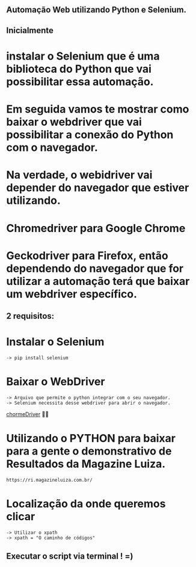 
## Automação Web utilizando Python e Selenium.

## Inicialmente

# instalar o Selenium que é uma biblioteca do Python que vai possibilitar essa automação.

# Em seguida vamos te mostrar como baixar o webdriver que vai possibilitar a conexão do Python com o navegador.

# Na verdade, o webidriver vai depender do navegador que estiver utilizando.

# Chromedriver para Google Chrome 
# Geckodriver para Firefox, então dependendo do navegador que for utilizar a automação terá que baixar um webdriver específico.


## 2 requisitos:


# Instalar o Selenium
    -> pip install selenium

# Baixar o WebDriver
    -> Arquivo que permite o python integrar com o seu navegador.
    -> Selenium necessita desse webdriver para abrir o navegador.
    
[chormeDriver](https://chromedriver.chromium.org/downloads) ✍🏼

# Utilizando o PYTHON  para baixar para a gente o demonstrativo de Resultados da Magazine Luiza.
    https://ri.magazineluiza.com.br/

# Localização da onde queremos clicar
    -> Utilizar o xpath
    -> xpath = "O caminho de códigos"

## Executar o script via terminal ! =)